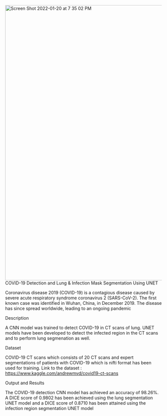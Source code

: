 <img width="887" alt="Screen Shot 2022-01-20 at 7 35 02 PM" src="https://user-images.githubusercontent.com/40431641/150485324-4c17ba0b-1835-4fac-9a22-a52c882a1047.png">
COVID-19 Detection and Lung & Infection Mask Segmentation Using UNET


Coronavirus disease 2019 (COVID-19) is a contagious disease caused by severe acute respiratory syndrome coronavirus 2 (SARS-CoV-2). 
The first known case was identified in Wuhan, China, in December 2019. The disease has since spread worldwide, leading to an ongoing pandemic


Description

A CNN model was trained to detect COVID-19 in CT scans of lung. UNET models have been developed to detect the infected region in the CT scans and to perform lung segmenation as well.


Dataset

COVID-19 CT scans which consists of 20 CT scans and expert segmentations of patients with COVID-19 which is nifti format has been used for training.
Link to the dataset : https://www.kaggle.com/andrewmvd/covid19-ct-scans


Output and Results

The COVID-19 detection CNN model has achieved an accuracy of 98.26%. A DICE score of 0.9802 has been achieved using the lung segmentation UNET model and a DICE score of 0.8710 has been attained using the infection region segmentation UNET model

